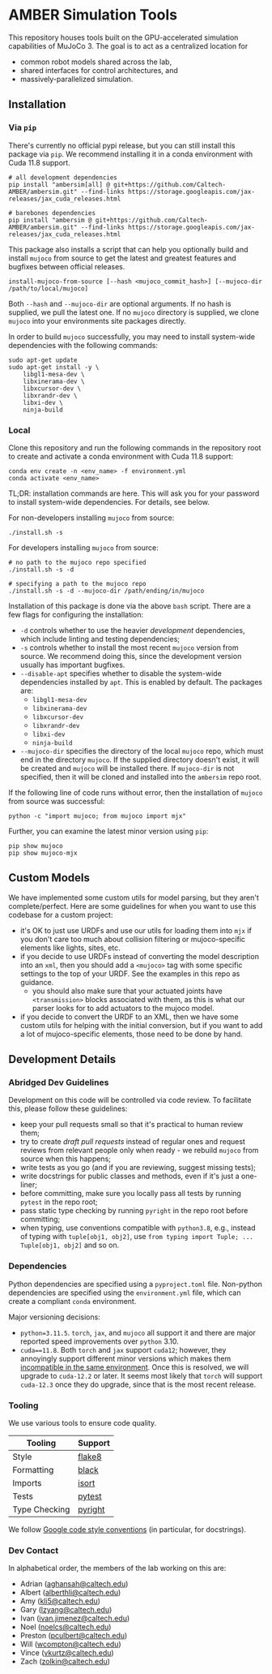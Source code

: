 # AMBER Simulation Tools
This repository houses tools built on the GPU-accelerated simulation capabilities of MuJoCo 3. The goal is to act as a centralized location for
* common robot models shared across the lab,
* shared interfaces for control architectures, and
* massively-parallelized simulation.

## Installation
### Via `pip`
There's currently no official pypi release, but you can still install this package via `pip`. We recommend installing it in a conda environment with Cuda 11.8 support.
```
# all development dependencies
pip install "ambersim[all] @ git+https://github.com/Caltech-AMBER/ambersim.git" --find-links https://storage.googleapis.com/jax-releases/jax_cuda_releases.html

# barebones dependencies
pip install "ambersim @ git+https://github.com/Caltech-AMBER/ambersim.git" --find-links https://storage.googleapis.com/jax-releases/jax_cuda_releases.html
```
This package also installs a script that can help you optionally build and install `mujoco` from source to get the latest and greatest features and bugfixes between official releases.
```
install-mujoco-from-source [--hash <mujoco_commit_hash>] [--mujoco-dir /path/to/local/mujoco]
```
Both `--hash` and `--mujoco-dir` are optional arguments. If no hash is supplied, we pull the latest one. If no `mujoco` directory is supplied, we clone `mujoco` into your environments site packages directly.

In order to build `mujoco` successfully, you may need to install system-wide dependencies with the following commands:
```
sudo apt-get update
sudo apt-get install -y \
    libgl1-mesa-dev \
    libxinerama-dev \
    libxcursor-dev \
    libxrandr-dev \
    libxi-dev \
    ninja-build
```

### Local
Clone this repository and run the following commands in the repository root to create and activate a conda environment with Cuda 11.8 support:
```
conda env create -n <env_name> -f environment.yml
conda activate <env_name>
```

TL;DR: installation commands are here. This will ask you for your password to install system-wide dependencies. For details, see below.

For non-developers installing `mujoco` from source:
```
./install.sh -s
```

For developers installing `mujoco` from source:
```
# no path to the mujoco repo specified
./install.sh -s -d

# specifying a path to the mujoco repo
./install.sh -s -d --mujoco-dir /path/ending/in/mujoco
```

Installation of this package is done via the above `bash` script. There are a few flags for configuring the installation:
* `-d` controls whether to use the heavier _development_ dependencies, which include linting and testing dependencies;
* `-s` controls whether to install the most recent `mujoco` version from source. We recommend doing this, since the development version usually has important bugfixes.
* `--disable-apt` specifies whether to disable the system-wide dependencies installed by `apt`. This is enabled by default. The packages are:
    * `libgl1-mesa-dev`
    * `libxinerama-dev`
    * `libxcursor-dev`
    * `libxrandr-dev`
    * `libxi-dev`
    * `ninja-build`
* `--mujoco-dir` specifies the directory of the local `mujoco` repo, which must end in the directory `mujoco`. If the supplied directory doesn't exist, it will be created and `mujoco` will be installed there. If `mujoco-dir` is not specified, then it will be cloned and installed into the `ambersim` repo root.

If the following line of code runs without error, then the installation of `mujoco` from source was successful:
```
python -c "import mujoco; from mujoco import mjx"
```
Further, you can examine the latest minor version using `pip`:
```
pip show mujoco
pip show mujoco-mjx
```

## Custom Models
We have implemented some custom utils for model parsing, but they aren't complete/perfect. Here are some guidelines for when you want to use this codebase for a custom project:
* it's OK to just use URDFs and use our utils for loading them into `mjx` if you don't care too much about collision filtering or mujoco-specific elements like lights, sites, etc.
* if you decide to use URDFs instead of converting the model description into an `xml`, then you should add a `<mujoco>` tag with some specific settings to the top of your URDF. See the examples in this repo as guidance.
	* you should also make sure that your actuated joints have `<transmission>` blocks associated with them, as this is what our parser looks for to add actuators to the mujoco model.
* if you decide to convert the URDF to an XML, then we have some custom utils for helping with the initial conversion, but if you want to add a lot of mujoco-specific elements, those need to be done by hand.

## Development Details

### Abridged Dev Guidelines
Development on this code will be controlled via code review. To facilitate this, please follow these guidelines:
* keep your pull requests small so that it's practical to human review them;
* try to create _draft pull requests_ instead of regular ones and request reviews from relevant people only when ready - we rebuild `mujoco` from source when this happens;
* write tests as you go (and if you are reviewing, suggest missing tests);
* write docstrings for public classes and methods, even if it's just a one-liner;
* before committing, make sure you locally pass all tests by running `pytest` in the repo root;
* pass static type checking by running `pyright` in the repo root before committing;
* when typing, use conventions compatible with `python3.8`, e.g., instead of typing with `tuple[obj1, obj2]`, use `from typing import Tuple; ... Tuple[obj1, obj2]` and so on.

### Dependencies
Python dependencies are specified using a `pyproject.toml` file. Non-python dependencies are specified using the `environment.yml` file, which can create a compliant `conda` environment.

Major versioning decisions:
* `python=3.11.5`. `torch`, `jax`, and `mujoco` all support it and there are major reported speed improvements over `python` 3.10.
* `cuda==11.8`. Both `torch` and `jax` support `cuda12`; however, they annoyingly support different minor versions which makes them [incompatible in the same environment](https://github.com/google/jax/issues/18032). Once this is resolved, we will upgrade to `cuda-12.2` or later. It seems most likely that `torch` will support `cuda-12.3` once they do upgrade, since that is the most recent release.

### Tooling
We use various tools to ensure code quality.

| Tooling       | Support                                           |
| ------------- | ------------------------------------------------- |
| Style         | [flake8](https://flake8.pycqa.org/en/latest/)     |
| Formatting    | [black](https://black.readthedocs.io/en/stable/)  |
| Imports       | [isort](https://pycqa.github.io/isort/)           |
| Tests         | [pytest](https://docs.pytest.org/en/stable/)      |
| Type Checking | [pyright](https://microsoft.github.io/pyright/#/) |

We follow [Google code style conventions](https://google.github.io/styleguide/pyguide.html) (in particular, for docstrings).

### Dev Contact
In alphabetical order, the members of the lab working on this are:
* Adrian (aghansah@caltech.edu)
* Albert (alberthli@caltech.edu)
* Amy (kli5@caltech.edu)
* Gary (lzyang@caltech.edu)
* Ivan (ivan.jimenez@caltech.edu)
* Noel (noelcs@caltech.edu)
* Preston (pculbert@caltech.edu)
* Will (wcompton@caltech.edu)
* Vince (vkurtz@caltech.edu)
* Zach (zolkin@caltech.edu)
